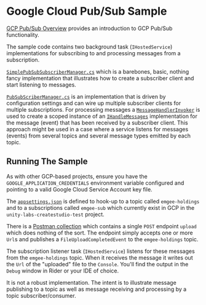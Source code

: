 # Google Cloud Pub/Sub Sample

[GCP Pub/Sub Overview](https://github.com/mjgabriel/GooglePubSub/blob/main/GCP-PubSub-Overview.md) provides an introduction to GCP Pub/Sub functionality.

The sample code contains two background task (`IHostedService`) implementations for subscribing to and processing messages from a subscription.

[`SimplePubSubSubscriberManager.cs`](https://github.com/mjgabriel/GooglePubSub/blob/main/Google.PubSub/SimplePubSubSubscriberManager.cs) which is a barebones, basic, nothing fancy implementation that illustrates how to create a subscriber client and start listening to messages.

[`PubSubScriberManager.cs`](https://github.com/mjgabriel/GooglePubSub/blob/main/Google.PubSub/PubSubSubscriberManager.cs) is an implementation that is driven by configuration settings and can wire up multiple subscriber clients for multiple subscriptions.  For processing messages a [`MessageHandlerInvoker`](https://github.com/mjgabriel/GooglePubSub/blob/main/Google.PubSub/MessageHandlerInvoker.cs) is used to create a scoped instance of an [`IHandleMessages`](https://github.com/mjgabriel/GooglePubSub/blob/main/Google.PubSub/IHandleMessages.cs) implementation for the message (event) that has been received by a subscriber client. This approach might be used in a case where a service listens for messages (events) from several topics and several message types emitted by each topic.

## Running The Sample
As with other GCP-based projects, ensure you have the `GOOGLE_APPLICATION_CREDENTIALS` environment variable configured and pointing to a valid Google Cloud Service Account key file.

The [`appsettings.json`](https://github.com/mjgabriel/GooglePubSub/blob/main/WebApi/appsettings.json) is defined to hook-up to a topic called `emgee-holdings` and to a subscriptions called `emgee-sub` which currently exist in GCP in the `unity-labs-createstudio-test` project.

There is a [Postman collection](https://github.com/mjgabriel/GooglePubSub/blob/main/PubSubSample.postman_collection.json) which contains a single `POST` endpoint `upload` which does nothing of the sort. The endpoint simply accepts one or more `Url`s and publishes a `FileUploadCompletedEvent` to the `emgee-holdings` topic.

The subscription listener task (`IHostedService`) listens for these messages from the `emgee-holdings` topic. When it receives the message it writes out the `Url` of the "uploaded" file to the `Console`. You'll find the output in the `Debug` window in Rider or your IDE of choice.

It is not a robust implementation. The intent is to illustrate message publishing to a topic as well as message receiving and processing by a topic subscriber/consumer.